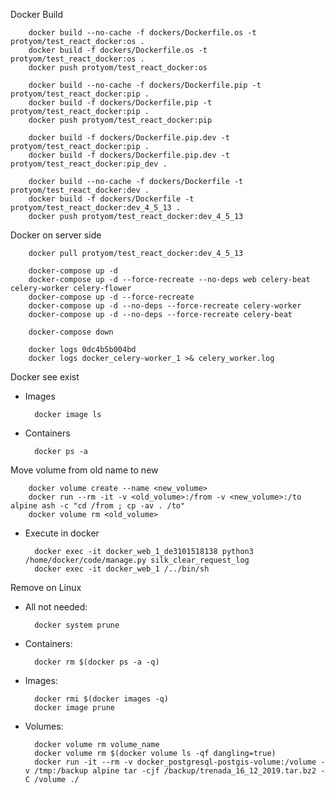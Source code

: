 Docker Build

        docker build --no-cache -f dockers/Dockerfile.os -t protyom/test_react_docker:os .
        docker build -f dockers/Dockerfile.os -t protyom/test_react_docker:os .
        docker push protyom/test_react_docker:os
        
        docker build --no-cache -f dockers/Dockerfile.pip -t protyom/test_react_docker:pip .
        docker build -f dockers/Dockerfile.pip -t protyom/test_react_docker:pip .
        docker push protyom/test_react_docker:pip
        
        docker build -f dockers/Dockerfile.pip.dev -t protyom/test_react_docker:pip .
        docker build -f dockers/Dockerfile.pip.dev -t protyom/test_react_docker:pip_dev .
        
        docker build --no-cache -f dockers/Dockerfile -t protyom/test_react_docker:dev .
        docker build -f dockers/Dockerfile -t protyom/test_react_docker:dev_4_5_13 .
        docker push protyom/test_react_docker:dev_4_5_13

Docker on server side

        docker pull protyom/test_react_docker:dev_4_5_13
        
        docker-compose up -d
        docker-compose up -d --force-recreate --no-deps web celery-beat celery-worker celery-flower
        docker-compose up -d --force-recreate
        docker-compose up -d --no-deps --force-recreate celery-worker
        docker-compose up -d --no-deps --force-recreate celery-beat
        
        docker-compose down
        
        docker logs 0dc4b5b004bd
        docker logs docker_celery-worker_1 >& celery_worker.log

Docker see exist

- Images

        docker image ls

- Containers
    
        docker ps -a
    

Move volume from old name to new
    
        docker volume create --name <new_volume>
        docker run --rm -it -v <old_volume>:/from -v <new_volume>:/to alpine ash -c "cd /from ; cp -av . /to"
        docker volume rm <old_volume>

- Execute in docker

        docker exec -it docker_web_1_de3101518138 python3 /home/docker/code/manage.py silk_clear_request_log
        docker exec -it docker_web_1 /../bin/sh

Remove on Linux

- All not needed:
        
        docker system prune

- Containers:

        docker rm $(docker ps -a -q)

- Images:

        docker rmi $(docker images -q)
        docker image prune

- Volumes:

        docker volume rm volume_name
        docker volume rm $(docker volume ls -qf dangling=true)
        docker run -it --rm -v docker_postgresql-postgis-volume:/volume -v /tmp:/backup alpine tar -cjf /backup/trenada_16_12_2019.tar.bz2 -C /volume ./
